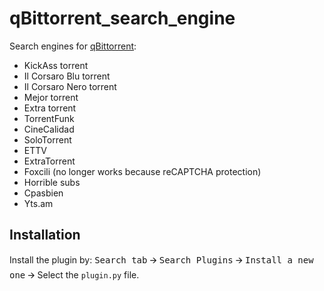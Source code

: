 # qBittorrent_search_engine
Search engines for [qBittorrent](https://www.qbittorrent.org/):

- KickAss torrent
- Il Corsaro Blu torrent
- Il Corsaro Nero torrent
- Mejor torrent
- Extra torrent
- TorrentFunk
- CineCalidad
- SoloTorrent
- ETTV
- ExtraTorrent
- Foxcili (no longer works because reCAPTCHA protection)
- Horrible subs
- Cpasbien
- Yts.am

## Installation
Install the plugin by:
<kbd>Search tab</kbd> 🡪 <kbd>Search Plugins</kbd> 🡪 <kbd>Install a new one</kbd> 🡪 Select the `plugin.py` file.

